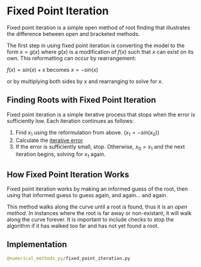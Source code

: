 # Fixed Point Iteration

Fixed point iteration is a simple open method of root finding that illustrates the difference between open and bracketed methods.

The first step in using fixed point iteration is converting the model to the form $x = g(x)$ where $g(x)$ is a modification of $f(x)$ such that $x$ can exist on its own. This reformatting can occur by rearrangement:

$f(x) = sin(x) + x$ becomes $x = -sin(x)$

or by multiplying both sides by $x$ and rearranging to solve for $x$.

## Finding Roots with Fixed Point Iteration

Fixed point iteration is a simple iterative process that stops when the error is sufficiently low. Each iteration continues as follows:

1. Find $x_1$ using the reformulation from above. ($x_1 = -sin(x_0)$)
2. Calculate the [iterative error](../Terminology/error)
3. If the error is sufficiently small, stop. Otherwise, $x_0 = x_1$ and the next iteration begins, solving for $x_1$ again.

## How Fixed Point Iteration Works

Fixed point iteration works by making an informed guess of the root, then using that informed guess to guess again, and again... and again.

This method walks along the curve until a root is found, thus it is an *open method*. In instances where the root is far away or non-existant, it will walk along the curve forever. It is important to include checks to stop the algorithm if it has walked too far and has not yet found a root.

## Implementation

```py example fixed point iteration with divide by zero considerations
@numerical_methods_py/fixed_point_iteration.py
```
